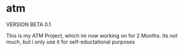 # atm

VERSION BETA 0.1

This is my ATM Project, which im now working on for 2 Months. Its not much, but i only use it for self-eductational purposes
